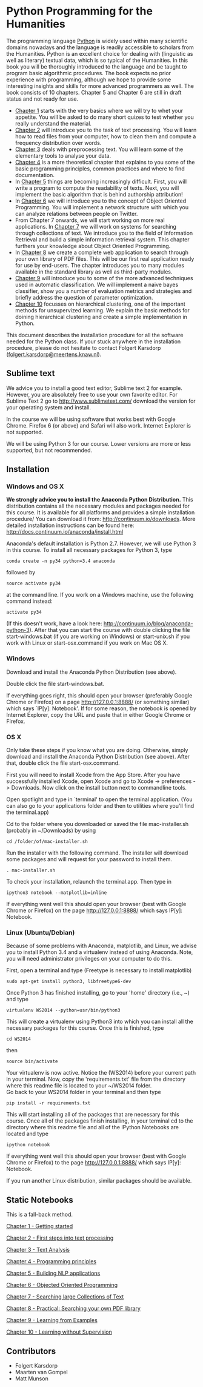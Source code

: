 # Python Programming for the Humanities

The programming language [Python](http://www.python.org) is widely used within many scientific domains nowadays and the language is readily accessible to scholars from the Humanities. Python is an excellent choice for dealing with (linguistic as well as literary) textual data, which is so typical of the Humanities. In this book you will be thoroughly introduced to the language and be taught to program basic algorithmic procedures. The book expects no prior experience with programming, although we hope to provide some interesting insights and skills for more advanced programmers as well. The book consists of 10 chapters. Chapter 5 and Chapter 6 are still in draft status and not ready for use.

- [Chapter 1](http://nbviewer.ipython.org/urls/raw.github.com/fbkarsdorp/python-course/master/Chapter%201%20-%20Getting%20started.ipynb) starts with the very basics where we will try to whet your appetite. You will be asked to do many short quizes to test whether you really understand the material.
- [Chapter 2](http://nbviewer.ipython.org/urls/raw.github.com/fbkarsdorp/python-course/master/Chapter%202%20-%20First%20steps.ipynb) will introduce you to the task of text processing. You will learn how to read files from 
 your computer, how to clean them and compute a frequency distribution over words. 
- [Chapter 3](http://nbviewer.ipython.org/urls/raw.github.com/fbkarsdorp/python-course/master/Chapter%203%20-%20Text%20analysis.ipynb) deals with preprocessing text. You will learn some of the elementary tools to analyse your data. 
- [Chapter 4](http://nbviewer.ipython.org/urls/raw.github.com/fbkarsdorp/python-course/master/Chapter%204%20-%20Programming%20principles.ipynb) is a more theoretical chapter that explains to you some of the basic programming principles, common practices and where to find documentation. 
- In [Chapter 5](http://nbviewer.ipython.org/urls/raw.github.com/fbkarsdorp/python-course/master/Chapter%25205%2520-%2520Building%2520NLP%2520Applications.ipynb) things are becoming increasingly difficult. First, you will write a program to compute the readability of texts. Next, you will implement the basic algorithm that is behind authorship attribution!
- In [Chapter 6](http://nbviewer.ipython.org/urls/raw.github.com/fbkarsdorp/python-course/master/Chapter%206%20-%20Object%20Oriented%20Programming.ipynb) we will introduce you to the concept of Object Oriented Programming. You will implement a network structure with which you can analyze relations between people on Twitter.
- From Chapter 7 onwards, we will start working on more real applications. In [Chapter 7](http://nbviewer.ipython.org/urls/raw.github.com/fbkarsdorp/python-course/master/Chapter%207%20-%20Archiving%20and%20Searching.ipynb) we will work on systems for searching through collections of text. We introduce you to the field of Information Retrieval and build a simple information retrieval system. This chapter furthers your knowledge about Object Oriented Programming.
- In [Chapter 8](http://nbviewer.ipython.org/urls/raw.github.com/fbkarsdorp/python-course/master/Chapter%208%20-%20PDF%20Search%20App.ipynb) we create a complete web application to search through your own library of PDF files. This will be our first real application ready for use by end-users. The chapter introduces you to many modules available in the standard library as well as third-party modules.
- [Chapter 9](http://nbviewer.ipython.org/urls/raw.github.com/fbkarsdorp/python-course/master/Chapter%209%20-%20Learning%20from%20Examples.ipynb) will introduce you to some of the more advanced techniques used in automatic classification. We will implement a naive bayes classifier, show you a number of evaluation metrics and strategies and briefly address the question of parameter optimization.
- [Chapter 10](http://nbviewer.ipython.org/urls/raw.github.com/fbkarsdorp/python-course/master/Chapter%2010%20-%20Learning%20without%20Supervision.ipynb) focusses on hierarchical clustering, one of the important methods for unsupervized learning. We explain the basic methods for doining hierarchical clustering and create a simple implementation in Python.

This document describes the installation procedure for all the software needed for the Python class. If your stuck anywhere in the installation procedure, please do not hesitate to contact Folgert Karsdorp (folgert.karsdorp@meertens.knaw.nl).

## Sublime text

We advice you to install a good text editor, Sublime text 2 for example. However, you are absolutely free to use your own favorite editor. For Sublime Text 2 go to http://www.sublimetext.com/ download the version for your operating system and install.

In the course we will be using software that works best with Google Chrome. Firefox 6 (or above) and Safari will also work. Internet Explorer is not supported. 

We will be using Python 3 for our course. Lower versions are more or less supported, but not recommended.


## Installation
### Windows and OS X

**We strongly advice you to install the Anaconda Python Distribution.** This distribution contains all the necessary modules and packages needed for this course. It is available for all platforms and provides a simple installation procedure/ You can download it from: http://continuum.io/downloads. More detailed installation instructions can be found here: http://docs.continuum.io/anaconda/install.html 

Anaconda's default installation is Python 2.7. However, we will use Python 3 in this course. To install all necessary packages for Python 3, type 

    conda create -n py34 python=3.4 anaconda

followed by

    source activate py34

at the command line. If you work on a Windows machine, use the following command instead:

    activate py34

(If this doesn't work, have a look here: http://continuum.io/blog/anaconda-python-3). After that you can start the course with double clicking the file start-windows.bat (if you are working on Windows) or start-unix.sh if you work with Linux or start-osx.command if you work on Mac OS X.

### Windows
Download and install the Anaconda Python Distribution (see above).

Double click the file start-windows.bat.

If everything goes right, this should open your browser (preferably Google Chrome or Firefox) on a page http://127.0.0.1:8888/ (or something similar) which says `IP[y]: Notebook'. If for some reason, the notebook is opened by Internet Explorer, copy the URL and paste that in either Google Chrome or Firefox.

### OS X 
Only take these steps if you know what you are doing. Otherwise, simply download and install the Anaconda Python Distribution (see above). After that, double click the file start-osx.command.

First you will need to install Xcode from the App Store. After you have successfully installed Xcode, open Xcode and go to Xcode -> preferences -> Downloads. Now click on the install button next to commandline tools. 

Open spotlight and type in `terminal' to open the terminal application. (You can also go to your applications folder and then to utilities where you'll find the terminal.app)

Cd to the folder where you downloaded or saved the file mac-installer.sh (probably in ~/Downloads) by using

    cd /folder/of/mac-installer.sh 

Run the installer with the following command. The installer will download some packages and will request for your password to install them.

    . mac-installer.sh

To check your installation, relaunch the terminal.app. Then type in 

    ipython3 notebook --matplotlib=inline

If everything went well this should open your browser (best with Google Chrome or Firefox) on the page http://127.0.0.1:8888/ which says IP[y]: Notebook.

### Linux (Ubuntu/Debian)

Because of some problems with Anaconda, matplotlib, and Linux, we advise you to install Python 3.4 and a virtualenv instead of using Anaconda.
Note, you will need administrator privileges on your computer to do this.

First, open a terminal and type (Freetype is necessary to install matplotlib)

    sudo apt-get install python3, libfreetype6-dev
    
Once Python 3 has finished installing, go to your 'home' directory (i.e., ~) and type

    virtualenv WS2014 --python=usr/bin/python3
    
This will create a virtualenv using Python3 into which you can install all the necessary packages for this course.  Once this is finished, type

    cd WS2014
    
then

    source bin/activate
    
Your virtualenv is now active.  Notice the (WS2014) before your current path in your terminal.  Now, copy the 'requirements.txt' file from the directory where this readme file is located to your ~/WS2014 folder.  
Go back to your WS2014 folder in your terminal and then type

    pip install -r requirements.txt
    
This will start installing all of the packages that are necessary for this course.
Once all of the packages finish installing, in your terminal cd to the directory where this readme file and all of the IPython Notebooks are located and type

    ipython notebook

If everything went well this should open your browser (best with Google Chrome or Firefox) to the page http://127.0.0.1:8888/ which says IP[y]: Notebook.

If you run another Linux distribution, similar packages should be available.

## Static Notebooks

This is a fall-back method.

[Chapter 1 - Getting started](http://nbviewer.ipython.org/urls/raw.github.com/fbkarsdorp/python-course/master/Chapter%201%20-%20Getting%20started.ipynb)

[Chapter 2 - First steps into text processing](http://nbviewer.ipython.org/urls/raw.github.com/fbkarsdorp/python-course/master/Chapter%202%20-%20First%20steps.ipynb)

[Chapter 3 - Text Analysis](http://nbviewer.ipython.org/urls/raw.github.com/fbkarsdorp/python-course/master/Chapter%203%20-%20Text%20analysis.ipynb)

[Chapter 4 - Programming principles](http://nbviewer.ipython.org/urls/raw.github.com/fbkarsdorp/python-course/master/Chapter%204%20-%20Programming%20principles.ipynb)

[Chapter 5 - Building NLP applications](http://nbviewer.ipython.org/urls/raw.github.com/fbkarsdorp/python-course/master/Chapter%25205%2520-%2520Building%2520NLP%2520Applications.ipynb)

[Chapter 6 - Objected Oriented Programming](http://nbviewer.ipython.org/urls/raw.github.com/fbkarsdorp/python-course/master/Chapter%206%20-%20Object%20Oriented%20Programming.ipynb)

[Chapter 7 - Searching large Collections of Text](http://nbviewer.ipython.org/urls/raw.github.com/fbkarsdorp/python-course/master/Chapter%207%20-%20Archiving%20and%20Searching.ipynb)

[Chapter 8 - Practical: Searching your own PDF library](http://nbviewer.ipython.org/urls/raw.github.com/fbkarsdorp/python-course/master/Chapter%208%20-%20PDF%20Search%20App.ipynb)

[Chapter 9 - Learning from Examples](http://nbviewer.ipython.org/urls/raw.github.com/fbkarsdorp/python-course/master/Chapter%209%20-%20Learning%20from%20Examples.ipynb)

[Chapter 10 - Learning without Supervision](http://nbviewer.ipython.org/urls/raw.github.com/fbkarsdorp/python-course/master/Chapter%2010%20-%20Learning%20without%20Supervision.ipynb)

## Contributors
- Folgert Karsdorp
- Maarten van Gompel
- Matt Munson
